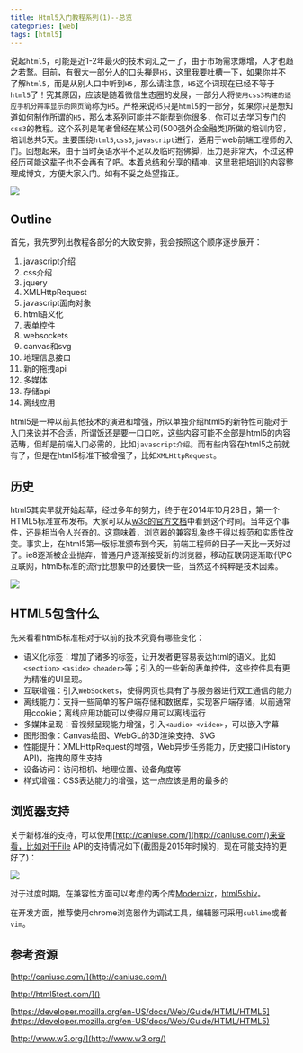 ```yaml
---
title: Html5入门教程系列(1)--总览
categories: [web]
tags: [html5]
---
```


说起`html5`，可能是近1-2年最火的技术词汇之一了，由于市场需求爆增，人才也趋之若鹜。目前，有很大一部分人的口头禅是`H5`，这里我要吐槽一下，如果你并不了解`html5`，而是从别人口中听到`H5`，那么请注意，`H5`这个词现在已经不等于`html5`了！究其原因，应该是随着微信生态圈的发展，一部分人将`使用css3构建的适应手机分辨率显示的网页`简称为`H5`。严格来说`H5`只是`html5`的一部分，如果你只是想知道如何制作所谓的`H5`，那么本系列可能并不能帮到你很多，你可以去学习专门的`css3`的教程。这个系列是笔者曾经在某公司(500强外企金融类)所做的培训内容，培训总共5天。主要围绕`html5`,`css3`,`javascript`进行，适用于web前端工程师的入门。回想起来，由于当时英语水平不足以及临时抱佛脚，压力是非常大，不过这种经历可能这辈子也不会再有了吧。本着总结和分享的精神，这里我把培训的内容整理成博文，方便大家入门。如有不妥之处望指正。

![](http://pchou.qiniudn.com/2015-05-04-02.jpg)

## Outline

首先，我先罗列出教程各部分的大致安排，我会按照这个顺序逐步展开：

1. javascript介绍
2. css介绍
3. jquery
4. XMLHttpRequest
5. javascript面向对象
6. html语义化
7. 表单控件
8. websockets
9. canvas和svg
10. 地理信息接口
11. 新的拖拽api
12. 多媒体
13. 存储api
14. 离线应用

html5是一种以前其他技术的演进和增强，所以单独介绍html5的新特性可能对于入门来说并不合适，所谓饭还是要一口口吃，这些内容可能不全部是html5的内容范畴，但却是前端入门必需的，比如`javascript介绍`。而有些内容在html5之前就有了，但是在html5标准下被增强了，比如`XMLHttpRequest`。


## 历史

html5其实早就开始起草，经过多年的努力，终于在2014年10月28日，第一个HTML5标准宣布发布。大家可以从[w3c的官方文档](https://www.w3.org/TR/html5/)中看到这个时间。当年这个事件，还是相当令人兴奋的。这意味着，浏览器的兼容乱象终于得以规范和实质性改变。事实上，在html5第一版标准颁布到今天，前端工程师的日子一天比一天好过了。ie8逐渐被企业抛弃，普通用户逐渐接受新的浏览器，移动互联网逐渐取代PC互联网，html5标准的流行比想象中的还要快一些，当然这不纯粹是技术因素。

![](http://pchou.qiniudn.com/2016-05-04-01.jpg)


## HTML5包含什么

先来看看html5标准相对于以前的技术究竟有哪些变化：

- 语义化标签：增加了诸多的标签，让开发者更容易表达html的语义。比如`<section>` `<aside>` `<header>`等；引入的一些新的表单控件，这些控件具有更为精准的UI呈现。
- 互联增强：引入`WebSockets`，使得网页也具有了与服务器进行双工通信的能力
- 离线能力：支持一些简单的客户端存储和数据库，实现客户端存储，以前通常用cookie；离线应用功能可以使得应用可以离线运行
- 多媒体呈现：音视频呈现能力增强，引入`<audio>` `<video>`，可以嵌入字幕
- 图形图像：Canvas绘图、WebGL的3D渲染支持、SVG
- 性能提升：XMLHttpRequest的增强，Web异步任务能力，历史接口(History API)，拖拽的原生支持
- 设备访问：访问相机、地理位置、设备角度等
- 样式增强：CSS表达能力的增强，这一点应该是用的最多的

## 浏览器支持

关于新标准的支持，可以使用[http://caniuse.com/](http://caniuse.com/)来查看，比如对于File API的支持情况如下(截图是2015年时候的，现在可能支持的更好了)：

![](http://pchou.qiniudn.com/2015-05-04-03.jpg)

对于过度时期，在兼容性方面可以考虑的两个库[Modernizr](http://modernizr.com/)，[html5shiv](https://github.com/aFarkas/html5shiv)。

在开发方面，推荐使用chrome浏览器作为调试工具，编辑器可采用`sublime`或者`vim`。

## 参考资源

[http://caniuse.com/](http://caniuse.com/)

[http://html5test.com/]()

[https://developer.mozilla.org/en-US/docs/Web/Guide/HTML/HTML5](https://developer.mozilla.org/en-US/docs/Web/Guide/HTML/HTML5)

[http://www.w3.org/](http://www.w3.org/)




